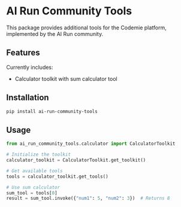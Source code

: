 # AI Run Community Tools

This package provides additional tools for the Codemie platform, implemented by the AI Run community.

## Features

Currently includes:
- Calculator toolkit with sum calculator tool

## Installation

```bash
pip install ai-run-community-tools
```

## Usage

```python
from ai_run_community_tools.calculator import CalculatorToolkit

# Initialize the toolkit
calculator_toolkit = CalculatorToolkit.get_toolkit()

# Get available tools
tools = calculator_toolkit.get_tools()

# Use sum calculator
sum_tool = tools[0]
result = sum_tool.invoke({"num1": 5, "num2": 3})  # Returns 8
```